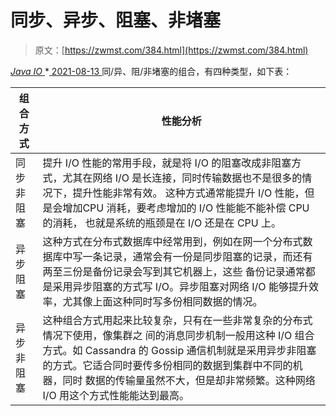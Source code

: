 <!--yml
category: 未分类
date: 0001-01-01 00:00:00
-->

# 同步、异步、阻塞、非堵塞

> 原文：[https://zwmst.com/384.html](https://zwmst.com/384.html)

   [ *Java IO* ](https://zwmst.com/java-io)*[ <time datetime="2021-08-13T08:31:27+08:00"> 2021-08-13 </time> ](https://zwmst.com/384.html)  同/异、阻/非堵塞的组合，有四种类型，如下表：

| 组 合 方 式 | 性能分析 |
| --- | --- |
| 同步 非 阻塞 | 提升 I/O 性能的常用手段，就是将 I/O 的阻塞改成非阻塞方式，尤其在网络 I/O 是长连接，同时传输数据也不是很多的情况下，提升性能非常有效。 这种方式通常能提升 I/O 性能，但是会增加CPU 消耗，要考虑增加的 I/O 性能能不能补偿 CPU 的消耗， 也就是系统的瓶颈是在 I/O 还是在 CPU 上。 |
| 异步 阻塞 | 这种方式在分布式数据库中经常用到，例如在网一个分布式数据库中写一条记录，通常会有一份是同步阻塞的记录，而还有两至三份是备份记录会写到其它机器上，这些 备份记录通常都是采用异步阻塞的方式写 I/O。异步阻塞对网络 I/O 能够提升效率，尤其像上面这种同时写多份相同数据的情况。 |
| 异 步非 阻塞 | 这种组合方式用起来比较复杂，只有在一些非常复杂的分布式情况下使用，像集群之 间的消息同步机制一般用这种 I/O 组合方式。如 Cassandra 的 Gossip 通信机制就是采用异步非阻塞的方式。它适合同时要传多份相同的数据到集群中不同的机器，同时 数据的传输量虽然不大，但是却非常频繁。这种网络 I/O 用这个方式性能能达到最高。 |*